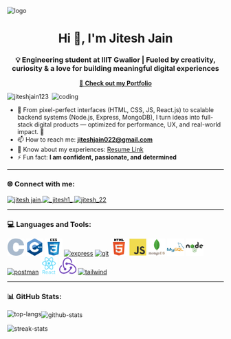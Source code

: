 ![logo](https://blogs.swarthmore.edu/its/wp-content/uploads/2022/12/github-universe-1920x768.png)

<h1 align="center">Hi 👋, I'm Jitesh Jain</h1>
<h3 align="center">💡 Engineering student at IIIT Gwalior | Fueled by creativity, curiosity & a love for building meaningful digital experiences</h3>

<p align="center">
  <a href="https://jitesh-jain-portfolio.vercel.app/" target="_blank">
    🚀 <strong>Check out my Portfolio</strong>
  </a>
</p>

<img align="right" alt="coding" width="400" src="https://encrypted-tbn0.gstatic.com/images?q=tbn:ANd9GcSli15ojX0-4uVnP-x1v4cxpuP03rGXab2oEA&s">

<p align="left"> 
  <img src="https://komarev.com/ghpvc/?username=jiteshjain123&label=Profile%20views&color=0e75b6&style=flat" alt="jiteshjain123" /> 
</p>

- 🎯 From pixel-perfect interfaces (HTML, CSS, JS, React.js) to scalable backend systems (Node.js, Express, MongoDB), I turn ideas into full-stack digital products — optimized for performance, UX, and real-world impact. 🚀 
- 📫 How to reach me: **jiteshjain022@gmail.com**  
- 📄 Know about my experiences: [Resume Link]([https://surl.li/izvklc](https://drive.google.com/drive/folders/18fWh-ga26rWt22o4IbszUZMO3aePnZrd?usp=sharing))  
- ⚡ Fun fact: **I am confident, passionate, and determined**  

---

### 🌐 Connect with me:
<p align="left">
  <a href="https://linkedin.com/in/jitesh jain" target="blank">
    <img align="center" src="https://raw.githubusercontent.com/rahuldkjain/github-profile-readme-generator/master/src/images/icons/Social/linked-in-alt.svg" alt="jitesh jain" height="30" width="40" />
  </a>
  <a href="https://instagram.com/_jitesh1_" target="blank">
    <img align="center" src="https://raw.githubusercontent.com/rahuldkjain/github-profile-readme-generator/master/src/images/icons/Social/instagram.svg" alt="_jitesh1_" height="30" width="40" />
  </a>
  <a href="https://www.leetcode.com/jitesh_22" target="blank">
    <img align="center" src="https://raw.githubusercontent.com/rahuldkjain/github-profile-readme-generator/master/src/images/icons/Social/leet-code.svg" alt="jitesh_22" height="30" width="40" />
  </a>
</p>

---

### 💻 Languages and Tools:
<p align="left">
  <a href="https://www.cprogramming.com/" target="_blank"><img src="https://raw.githubusercontent.com/devicons/devicon/master/icons/c/c-original.svg" alt="c" width="40" height="40"/></a>
  <a href="https://www.w3schools.com/cpp/" target="_blank"><img src="https://raw.githubusercontent.com/devicons/devicon/master/icons/cplusplus/cplusplus-original.svg" alt="cplusplus" width="40" height="40"/></a>
  <a href="https://www.w3schools.com/css/" target="_blank"><img src="https://raw.githubusercontent.com/devicons/devicon/master/icons/css3/css3-original-wordmark.svg" alt="css3" width="40" height="40"/></a>
  <a href="https://expressjs.com" target="_blank"><img src="https://upload.wikimedia.org/wikipedia/commons/6/64/Expressjs.png" alt="express" width="40" height="40"/></a> <!-- Better contrast logo -->
  <a href="https://git-scm.com/" target="_blank"><img src="https://www.vectorlogo.zone/logos/git-scm/git-scm-icon.svg" alt="git" width="40" height="40"/></a>
  <a href="https://www.w3.org/html/" target="_blank"><img src="https://raw.githubusercontent.com/devicons/devicon/master/icons/html5/html5-original-wordmark.svg" alt="html5" width="40" height="40"/></a>
  <a href="https://developer.mozilla.org/en-US/docs/Web/JavaScript" target="_blank"><img src="https://raw.githubusercontent.com/devicons/devicon/master/icons/javascript/javascript-original.svg" alt="javascript" width="40" height="40"/></a>
  <a href="https://www.mongodb.com/" target="_blank"><img src="https://raw.githubusercontent.com/devicons/devicon/master/icons/mongodb/mongodb-original-wordmark.svg" alt="mongodb" width="40" height="40"/></a>
  <a href="https://www.mysql.com/" target="_blank"><img src="https://raw.githubusercontent.com/devicons/devicon/master/icons/mysql/mysql-original-wordmark.svg" alt="mysql" width="40" height="40"/></a>
  <a href="https://nodejs.org" target="_blank"><img src="https://raw.githubusercontent.com/devicons/devicon/master/icons/nodejs/nodejs-original-wordmark.svg" alt="nodejs" width="40" height="40"/></a>
  <a href="https://postman.com" target="_blank"><img src="https://www.vectorlogo.zone/logos/getpostman/getpostman-icon.svg" alt="postman" width="40" height="40"/></a>
  <a href="https://reactjs.org/" target="_blank"><img src="https://raw.githubusercontent.com/devicons/devicon/master/icons/react/react-original-wordmark.svg" alt="react" width="40" height="40"/></a>
  <a href="https://redux.js.org" target="_blank"><img src="https://raw.githubusercontent.com/devicons/devicon/master/icons/redux/redux-original.svg" alt="redux" width="40" height="40"/></a>
  <a href="https://tailwindcss.com/" target="_blank"><img src="https://www.vectorlogo.zone/logos/tailwindcss/tailwindcss-icon.svg" alt="tailwind" width="40" height="40"/></a>
</p>

---

### 📊 GitHub Stats:
<p>
  <img align="left" src="https://github-readme-stats.vercel.app/api/top-langs?username=jiteshjain123&show_icons=true&locale=en&layout=compact" alt="top-langs" />
</p>

<p>
  <img align="center" src="https://github-readme-stats.vercel.app/api?username=jiteshjain123&show_icons=true&locale=en" alt="github-stats" />
</p>

<p>
  <img align="center" src="https://github-readme-streak-stats.herokuapp.com/?user=jiteshjain123&" alt="streak-stats" />
</p>

